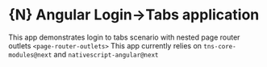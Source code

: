 # {N} Angular Login->Tabs application
This app demonstrates login to tabs scenario with nested page router outlets ```<page-router-outlets>```
This app currently relies on ```tns-core-modules@next``` and ```nativescript-angular@next```